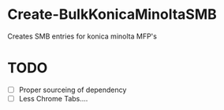 # Create-BulkKonicaMinoltaSMB
Creates SMB entries for konica minolta MFP's
# TODO
- [ ] Proper sourceing of dependency
- [ ] Less Chrome Tabs....
